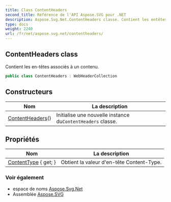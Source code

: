 ```yaml
---
title: Class ContentHeaders
second_title: Référence de l'API Aspose.SVG pour .NET
description: Aspose.Svg.Net.ContentHeaders classe. Contient les entêtes associés à un contenu.
type: docs
weight: 2240
url: /fr/net/aspose.svg.net/contentheaders/
---
```

## ContentHeaders class

Contient les en-têtes associés à un contenu.

```csharp
public class ContentHeaders : WebHeaderCollection
```

## Constructeurs

| Nom | La description |
| --- | --- |
| [ContentHeaders](contentheaders/)() | Initialise une nouvelle instance du`ContentHeaders` classe. |

## Propriétés

| Nom | La description |
| --- | --- |
| [ContentType](../../aspose.svg.net/contentheaders/contenttype/) { get; } | Obtient la valeur d'en-tête Content-Type. |

### Voir également

* espace de noms [Aspose.Svg.Net](../../aspose.svg.net/)
* Assemblée [Aspose.SVG](../../)


